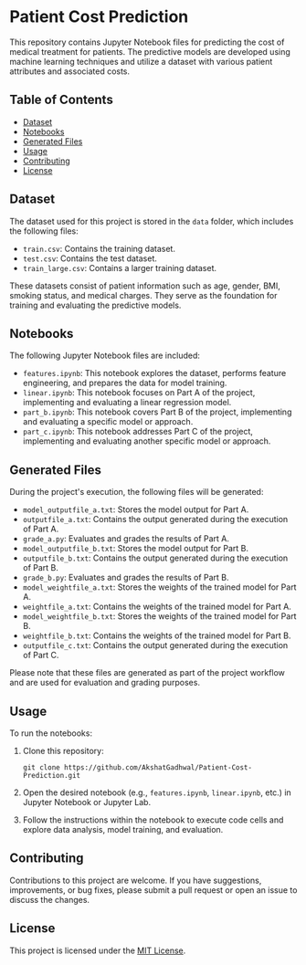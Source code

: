 # Patient Cost Prediction

This repository contains Jupyter Notebook files for predicting the cost of medical treatment for patients. The predictive models are developed using machine learning techniques and utilize a dataset with various patient attributes and associated costs.

## Table of Contents

- [Dataset](#dataset)
- [Notebooks](#notebooks)
- [Generated Files](#generated-files)
- [Usage](#usage)
- [Contributing](#contributing)
- [License](#license)

## Dataset

The dataset used for this project is stored in the `data` folder, which includes the following files:

- `train.csv`: Contains the training dataset.
- `test.csv`: Contains the test dataset.
- `train_large.csv`: Contains a larger training dataset.

These datasets consist of patient information such as age, gender, BMI, smoking status, and medical charges. They serve as the foundation for training and evaluating the predictive models.

## Notebooks

The following Jupyter Notebook files are included:

- `features.ipynb`: This notebook explores the dataset, performs feature engineering, and prepares the data for model training.
- `linear.ipynb`: This notebook focuses on Part A of the project, implementing and evaluating a linear regression model.
- `part_b.ipynb`: This notebook covers Part B of the project, implementing and evaluating a specific model or approach.
- `part_c.ipynb`: This notebook addresses Part C of the project, implementing and evaluating another specific model or approach.

## Generated Files

During the project's execution, the following files will be generated:

- `model_outputfile_a.txt`: Stores the model output for Part A.
- `outputfile_a.txt`: Contains the output generated during the execution of Part A.
- `grade_a.py`: Evaluates and grades the results of Part A.
- `model_outputfile_b.txt`: Stores the model output for Part B.
- `outputfile_b.txt`: Contains the output generated during the execution of Part B.
- `grade_b.py`: Evaluates and grades the results of Part B.
- `model_weightfile_a.txt`: Stores the weights of the trained model for Part A.
- `weightfile_a.txt`: Contains the weights of the trained model for Part A.
- `model_weightfile_b.txt`: Stores the weights of the trained model for Part B.
- `weightfile_b.txt`: Contains the weights of the trained model for Part B.
- `outputfile_c.txt`: Contains the output generated during the execution of Part C.

Please note that these files are generated as part of the project workflow and are used for evaluation and grading purposes.

## Usage

To run the notebooks:

1. Clone this repository:
   ```
   git clone https://github.com/AkshatGadhwal/Patient-Cost-Prediction.git
   ```

2. Open the desired notebook (e.g., `features.ipynb`, `linear.ipynb`, etc.) in Jupyter Notebook or Jupyter Lab.

3. Follow the instructions within the notebook to execute code cells and explore data analysis, model training, and evaluation.

## Contributing

Contributions to this project are welcome. If you have suggestions, improvements, or bug fixes, please submit a pull request or open an issue to discuss the changes.

## License

This project is licensed under the [MIT License](LICENSE).

